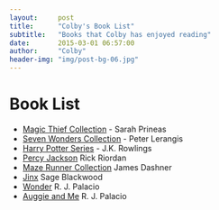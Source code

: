 ```yaml
---
layout:     post
title:      "Colby's Book List"
subtitle:   "Books that Colby has enjoyed reading"
date:       2015-03-01 06:57:00
author:     "Colby"
header-img: "img/post-bg-06.jpg"
---
```

<h1>Book List</h1>

* [Magic Thief Collection](http://sarah-prineas.com/books/the-magic-thief/) - Sarah Prineas
* [Seven Wonders Collection](http://www.sevenwondersbooks.com/seven-wonders-book-one-the-colossus-rises) - Peter Lerangis
* [Harry Potter Series](http://www.amazon.com/gp/bookseries/B00CJG28U8/ref=dp_st_059035342X) - J.K. Rowlings
* [Percy Jackson](http://www.amazon.com/s/ref=nb_sb_noss_2?url=search-alias%3Dstripbooks&field-keywords=Percy+Jackson) Rick Riordan
* [Maze Runner Collection](http://www.amazon.com/The-Maze-Runner-Series/dp/0385388896) James Dashner
* [Jinx](http://www.amazon.com/s/ref=nb_sb_noss?url=search-alias%3Dstripbooks&field-keywords=Jinx&rh=n%3A283155%2Ck%3AJinx) Sage Blackwood
* [Wonder](http://www.amazon.com/Wonder-R-J-Palacio/dp/0375869026/ref=sr_1_1?s=books&ie=UTF8&qid=1456845161&sr=1-1&keywords=Wonder) R. J. Palacio
* [Auggie and Me](http://www.amazon.com/Auggie-Me-Three-Wonder-Stories/dp/1101934859/ref=sr_1_1?s=books&ie=UTF8&qid=1456845201&sr=1-1&keywords=Auggie+and+Me) R. J. Palacio
